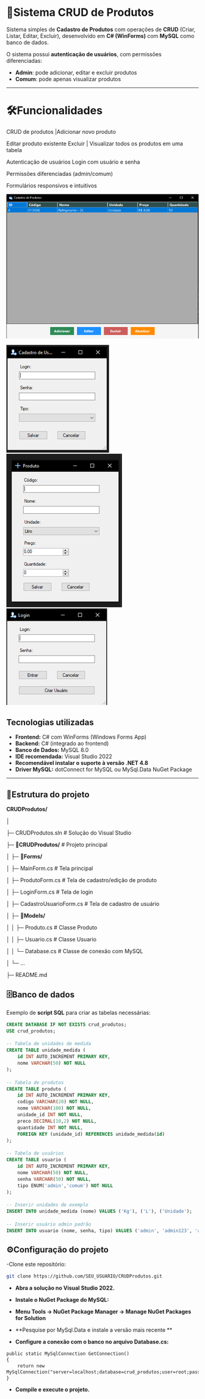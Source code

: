 # 🛒Sistema CRUD de Produtos

Sistema simples de **Cadastro de Produtos** com operações de **CRUD** (Criar, Listar, Editar, Excluir), desenvolvido em **C# (WinForms)** com **MySQL** como banco de dados.

O sistema possui **autenticação de usuários**, com permissões diferenciadas:
- **Admin**: pode adicionar, editar e excluir produtos
- **Comum**: pode apenas visualizar produtos

---
# 🛠️**Funcionalidades** 

CRUD de produtos |Adicionar novo produto

Editar produto existente Excluir | Visualizar todos os produtos em uma tabela

Autenticação de usuários Login com usuário e senha

Permissões diferenciadas (admin/comum)

Formulários responsivos e intuitivos

![Tela de Cadastro](CRUDProdutos/images/Produtos.PNG)

![Tela de Cadastro](CRUDProdutos/images/cadastro.PNG)
![Tela de Cadastro](CRUDProdutos/images/novo.PNG)
![Tela de Cadastro](CRUDProdutos/images/login.PNG)
## **Tecnologias utilizadas**

- **Frontend:** C# com WinForms (Windows Forms App)
- **Backend:** C# (integrado ao frontend)
- **Banco de Dados:** MySQL 8.0
- **IDE recomendada:** Visual Studio 2022
- **Recomendável instalar o suporte à versão .NET 4.8**
- **Driver MySQL:** dotConnect for MySQL ou MySql.Data NuGet Package 

---

## 📂Estrutura do projeto

**CRUDProdutos/**

│

├─ CRUDProdutos.sln # Solução do Visual Studio

├─ **📂CRUDProdutos/** # Projeto principal

│ ├─ **📂Forms/**

│ ├─ MainForm.cs # Tela principal

│ ├─ ProdutoForm.cs # Tela de cadastro/edição de produto

│ ├─ LoginForm.cs # Tela de login

│ ├─ CadastroUsuarioForm.cs # Tela de cadastro de usuário

│ ├─ **📂Models/**

│ │ ├─ Produto.cs # Classe Produto

│ │ ├─ Usuario.cs # Classe Usuario

│ │ └─ Database.cs # Classe de conexão com MySQL

│ └─ ...

├─ README.md

## **🗄️Banco de dados**

Exemplo de **script SQL** para criar as tabelas necessárias:

```sql
CREATE DATABASE IF NOT EXISTS crud_produtos;
USE crud_produtos;

-- Tabela de unidades de medida
CREATE TABLE unidade_medida (
    id INT AUTO_INCREMENT PRIMARY KEY,
    nome VARCHAR(50) NOT NULL
);

-- Tabela de produtos
CREATE TABLE produto (
    id INT AUTO_INCREMENT PRIMARY KEY,
    codigo VARCHAR(20) NOT NULL,
    nome VARCHAR(100) NOT NULL,
    unidade_id INT NOT NULL,
    preco DECIMAL(10,2) NOT NULL,
    quantidade INT NOT NULL,
    FOREIGN KEY (unidade_id) REFERENCES unidade_medida(id)
);

-- Tabela de usuários
CREATE TABLE usuario (
    id INT AUTO_INCREMENT PRIMARY KEY,
    nome VARCHAR(50) NOT NULL,
    senha VARCHAR(50) NOT NULL,
    tipo ENUM('admin','comum') NOT NULL
);

-- Inserir unidades de exemplo
INSERT INTO unidade_medida (nome) VALUES ('Kg'), ('L'), ('Unidade');

-- Inserir usuário admin padrão
INSERT INTO usuario (nome, senha, tipo) VALUES ('admin', 'admin123', 'admin');

```
## **⚙️Configuração do projeto**

-Clone este repositório:
```bash
git clone https://github.com/SEU_USUARIO/CRUDProdutos.git
````


- **Abra a solução no Visual Studio 2022.**

- **Instale o NuGet Package do MySQL:**

- **Menu Tools → NuGet Package Manager → Manage NuGet Packages for Solution**

- **Pesquise por MySql.Data e instale a versão mais recente **

- **Configure a conexão com o banco no arquivo Database.cs:**

````
public static MySqlConnection GetConnection()
{
    return new MySqlConnection("server=localhost;database=crud_produtos;user=root;password=SUA_SENHA;");
}
````

- **Compile e execute o projeto.**
